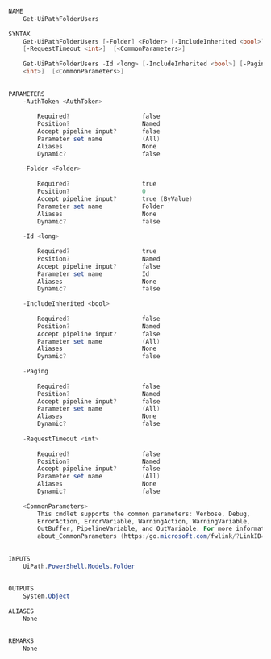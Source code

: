﻿```PowerShell

NAME
    Get-UiPathFolderUsers
    
SYNTAX
    Get-UiPathFolderUsers [-Folder] <Folder> [-IncludeInherited <bool>] [-Paging] [-AuthToken <AuthToken>] 
    [-RequestTimeout <int>]  [<CommonParameters>]
    
    Get-UiPathFolderUsers -Id <long> [-IncludeInherited <bool>] [-Paging] [-AuthToken <AuthToken>] [-RequestTimeout 
    <int>]  [<CommonParameters>]
    
    
PARAMETERS
    -AuthToken <AuthToken>
        
        Required?                    false
        Position?                    Named
        Accept pipeline input?       false
        Parameter set name           (All)
        Aliases                      None
        Dynamic?                     false
        
    -Folder <Folder>
        
        Required?                    true
        Position?                    0
        Accept pipeline input?       true (ByValue)
        Parameter set name           Folder
        Aliases                      None
        Dynamic?                     false
        
    -Id <long>
        
        Required?                    true
        Position?                    Named
        Accept pipeline input?       false
        Parameter set name           Id
        Aliases                      None
        Dynamic?                     false
        
    -IncludeInherited <bool>
        
        Required?                    false
        Position?                    Named
        Accept pipeline input?       false
        Parameter set name           (All)
        Aliases                      None
        Dynamic?                     false
        
    -Paging
        
        Required?                    false
        Position?                    Named
        Accept pipeline input?       false
        Parameter set name           (All)
        Aliases                      None
        Dynamic?                     false
        
    -RequestTimeout <int>
        
        Required?                    false
        Position?                    Named
        Accept pipeline input?       false
        Parameter set name           (All)
        Aliases                      None
        Dynamic?                     false
        
    <CommonParameters>
        This cmdlet supports the common parameters: Verbose, Debug,
        ErrorAction, ErrorVariable, WarningAction, WarningVariable,
        OutBuffer, PipelineVariable, and OutVariable. For more information, see 
        about_CommonParameters (https:/go.microsoft.com/fwlink/?LinkID=113216). 
    
    
INPUTS
    UiPath.PowerShell.Models.Folder
    
    
OUTPUTS
    System.Object
    
ALIASES
    None
    

REMARKS
    None



```
